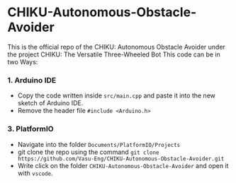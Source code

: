# CHIKU-Autonomous-Obstacle-Avoider
This is the official repo of the CHIKU: Autonomous Obstacle Avoider under the project CHIKU: The Versatile Three-Wheeled Bot
This code can be in two Ways:
 ### 1. Arduino IDE
   * Copy the code written inside `src/main.cpp` and paste it into the new sketch of Arduino IDE.
   * Remove the header file `#include <Arduino.h>`
 ### 3. PlatformIO
   * Navigate into the folder `Documents/PlatformIO/Projects`
   * git clone the repo using the command `git clone https://github.com/Vasu-Eng/CHIKU-Autonomous-Obstacle-Avoider.git`
   * Write click on the folder `CHIKU-Autonomous-Obstacle-Avoider` and open it with `vscode`.
   
